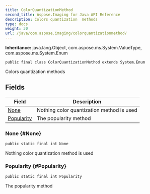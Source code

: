 ```yaml
---
title: ColorQuantizationMethod
second_title: Aspose.Imaging for Java API Reference
description: Colors quantization  methods
type: docs
weight: 30
url: /java/com.aspose.imaging/colorquantizationmethod/
---
```

**Inheritance:**
java.lang.Object, com.aspose.ms.System.ValueType, com.aspose.ms.System.Enum
```
public final class ColorQuantizationMethod extends System.Enum
```

Colors quantization methods
## Fields

| Field | Description |
| --- | --- |
| [None](#None) | Nothing color quantization method is used |
| [Popularity](#Popularity) | The popularity method |
### None {#None}
```
public static final int None
```


Nothing color quantization method is used

### Popularity {#Popularity}
```
public static final int Popularity
```


The popularity method

